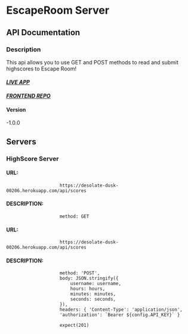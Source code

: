# EscapeRoom Server

## API Documentation

### Description

This api allows you to use GET and POST methods to read and submit highscores to Escape Room!

#### *[LIVE APP](https://theescaperoom.vercel.app/)*

#### *[FRONTEND REPO](https://github.com/JakelTheDeveloper/EscapeRoom)*

#### Version

-1.0.0

## Servers

### HighScore Server

#### URL: 

```
                    https://desolate-dusk-00206.herokuapp.com/api/scores
```

#### DESCRIPTION:

 

``` 
                    method: GET 
```

#### URL: 

```
                    https://desolate-dusk-00206.herokuapp.com/api/scores
```

#### DESCRIPTION: 

``` 
                    method: 'POST',
                    body: JSON.stringify({
                        username: username,
                        hours: hours,
                        minutes: minutes,
                        seconds: seconds,
                    }),
                    headers: { 'Content-Type': 'application/json',
                    'authorization': `Bearer ${config.API_KEY}` }

                    expect(201)
```      
```